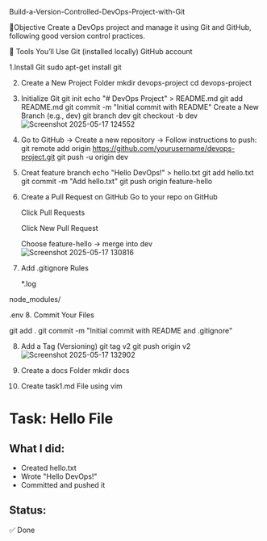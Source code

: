  Build-a-Version-Controlled-DevOps-Project-with-Git

🎯Objective
Create a DevOps project and manage it using Git and GitHub, following good version control practices.

🔧 Tools You’ll Use
   Git (installed locally)
   GitHub account

1.Install Git
  sudo apt-get install git
  
2. Create a New Project Folder
   mkdir devops-project
   cd devops-project
3. Initialize Git
   git init
   echo "# DevOps Project" > README.md
   git add README.md
   git commit -m "Initial commit with README"
   Create a New Branch (e.g., dev)
   git branch dev
   git checkout -b dev
   ![Screenshot 2025-05-17 124552](https://github.com/user-attachments/assets/fa4baab5-e140-4a41-90ac-ddf8f3ac75a4)

5. Go to GitHub → Create a new repository → Follow instructions to push:
    git remote add origin https://github.com/yourusername/devops-project.git
    git push -u origin dev
6. Creat feature branch
   echo "Hello DevOps!" > hello.txt
   git add hello.txt
   git commit -m "Add hello.txt"
   git push origin feature-hello

8. Create a Pull Request on GitHub
   Go to your repo on GitHub

   Click Pull Requests

   Click New Pull Request

   Choose feature-hello → merge into dev
![Screenshot 2025-05-17 130816](https://github.com/user-attachments/assets/80bb8a94-1199-4d55-8d69-f9dadeaddd5a)

6. Add .gitignore Rules

   *.log
   
node_modules/

.env
8. Commit Your Files
   
git add .
git commit -m "Initial commit with README and .gitignore"

8. Add a Tag (Versioning)
   git tag v2
  git push origin v2
![Screenshot 2025-05-17 132902](https://github.com/user-attachments/assets/4e98b478-5bfa-4b25-9faa-69fa4e920767)

9. Create a docs Folder
   mkdir docs

10. Create task1.md File
    using vim
    
   # Task: Hello File

## What I did:
- Created hello.txt
- Wrote "Hello DevOps!"
- Committed and pushed it

## Status:
✅ Done
